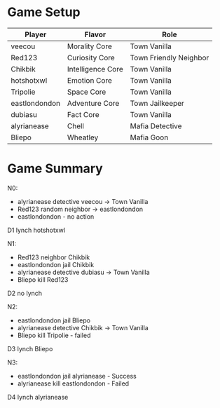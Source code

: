 # Game Setup

| Player | Flavor | Role |
| ------------- | ------------- | ------------- |
| veecou | Morality Core | Town Vanilla | 
| Red123 | Curiosity Core | Town Friendly Neighbor | 
| Chikbik | Intelligence Core | Town Vanilla | 
| hotshotxwl | Emotion Core	 | Town Vanilla | 
| Tripolie | Space Core | Town Vanilla | 
| eastlondondon | Adventure Core | Town Jailkeeper | 
| dubiasu | Fact Core | Town Vanilla | 
| alyrianease | Chell | Mafia Detective | 
| Bliepo | Wheatley | Mafia Goon | 

# Game Summary

N0:
* alyrianease detective veecou -> Town Vanilla
* Red123 random neighbor -> eastlondondon
* eastlondondon - no action

D1 lynch hotshotxwl

N1:
* Red123 neighbor Chikbik
* eastlondondon jail Chikbik
* alyrianease detective dubiasu -> Town Vanilla
* Bliepo kill Red123

D2 no lynch

N2:
* eastlondondon jail Bliepo
* alyrianease detective Chikbik -> Town Vanilla
* Bliepo kill Tripolie - failed

D3 lynch Bliepo

N3:
* eastlondondon jail alyrianease - Success
* alyrianease kill eastlondondon - Failed

D4 lynch alyrianease 